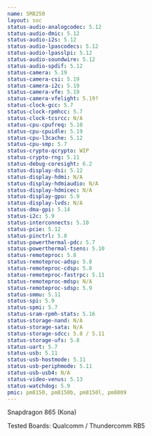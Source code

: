 ```yaml
---
name: SM8250
layout: soc
status-audio-analogcodec: 5.12
status-audio-dmic: 5.12
status-audio-i2s: 5.12
status-audio-lpascodecs: 5.12
status-audio-lpasslpi: 5.12
status-audio-soundwire: 5.12
status-audio-spdif: 5.12
status-camera: 5.19
status-camera-csi: 5.19
status-camera-i2c: 5.19
status-camera-vfe: 5.19
status-camera-vfelight: 5.19?
status-clock-gcc: 5.7
status-clock-rpmhcc: 5.7
status-clock-tcsrcc: N/A
status-cpu-cpufreq: 5.10
status-cpu-cpuidle: 5.19
status-cpu-l3cache: 5.12
status-cpu-smp: 5.7
status-crypto-qcrypto: WIP
status-crypto-rng: 5.11
status-debug-coresight: 6.2
status-display-dsi: 5.12
status-display-hdmi: N/A
status-display-hdmiaudio: N/A
status-display-hdmicec: N/A
status-display-gpu: 5.9
status-display-lvds: N/A
status-dma-gpi: 5.14
status-i2c: 5.9
status-interconnects: 5.10
status-pcie: 5.12
status-pinctrl: 5.8
status-powerthermal-pdc: 5.7
status-powerthermal-tsens: 5.10
status-remoteproc: 5.8
status-remoteproc-adsp: 5.8
status-remoteproc-cdsp: 5.8
status-remoteproc-fastrpc: 5.11
status-remoteproc-mdsp: N/A
status-remoteproc-sdsp: 5.9
status-smmu: 5.11
status-spi: 5.9
status-spmi: 5.7
status-sram-rpmh-stats: 5.16
status-storage-nand: N/A
status-storage-sata: N/A
status-storage-sdcc: 5.8 / 5.11
status-storage-ufs: 5.8
status-uart: 5.7
status-usb: 5.11
status-usb-hostmode: 5.11
status-usb-periphmode: 5.11
status-usb-usb4: N/A
status-video-venus: 5.13
status-watchdog: 5.9
pmic: pm8150, pm8150b, pm8150l, pm8009
---
```

Snapdragon 865 (Kona)

Tested Boards: Qualcomm / Thundercomm RB5
